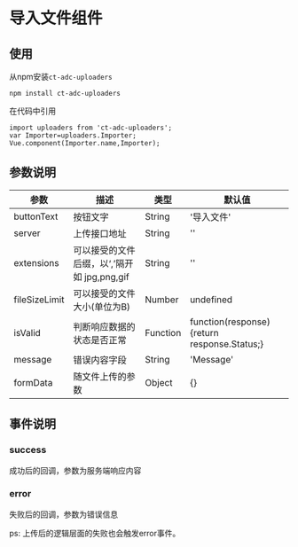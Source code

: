 # 导入文件组件

## 使用

从npm安装`ct-adc-uploaders`
```
npm install ct-adc-uploaders
```
在代码中引用
```
import uploaders from 'ct-adc-uploaders';
var Importer=uploaders.Importer;
Vue.component(Importer.name,Importer);
```
## 参数说明

参数|描述|类型|默认值
--- | --- | --- | --- |
buttonText | 按钮文字 | String | '导入文件'
server | 上传接口地址 | String | ''
extensions | 可以接受的文件后缀，以‘,’隔开 如 jpg,png,gif | String | ''
fileSizeLimit | 可以接受的文件大小(单位为B) | Number | undefined
isValid | 判断响应数据的状态是否正常 | Function | function(response){return response.Status;}
message | 错误内容字段 | String | 'Message'
formData | 随文件上传的参数 | Object | {}


## 事件说明

### success 

成功后的回调，参数为服务端响应内容

### error

失败后的回调，参数为错误信息

ps: 上传后的逻辑层面的失败也会触发error事件。

